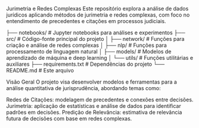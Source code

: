 Jurimetria e Redes Complexas
Este repositório explora a análise de dados jurídicos aplicando métodos de jurimetria e redes complexas, com foco no entendimento de precedentes e citações em processos judiciais. 

├── notebooks/          # Jupyter notebooks para análises e experimentos
├── src/                # Código-fonte principal do projeto
│   ├── network/        # Funções para criação e análise de redes complexas
│   ├── nlp/            # Funções para processamento de linguagem natural
│   ├── models/         # Modelos de aprendizado de máquina e deep learning
│   └── utils/          # Funções utilitárias e auxiliares
├── requirements.txt    # Dependências do projeto
└── README.md           # Este arquivo

Visão Geral
O projeto visa desenvolver modelos e ferramentas para a análise quantitativa de jurisprudência, abordando temas como:

Redes de Citações: modelagem de precedentes e conexões entre decisões.
Jurimetria: aplicação de estatísticas e análise de dados para identificar padrões em decisões.
Predição de Relevância: estimativa de relevância futura de decisões com base em redes complexas.

